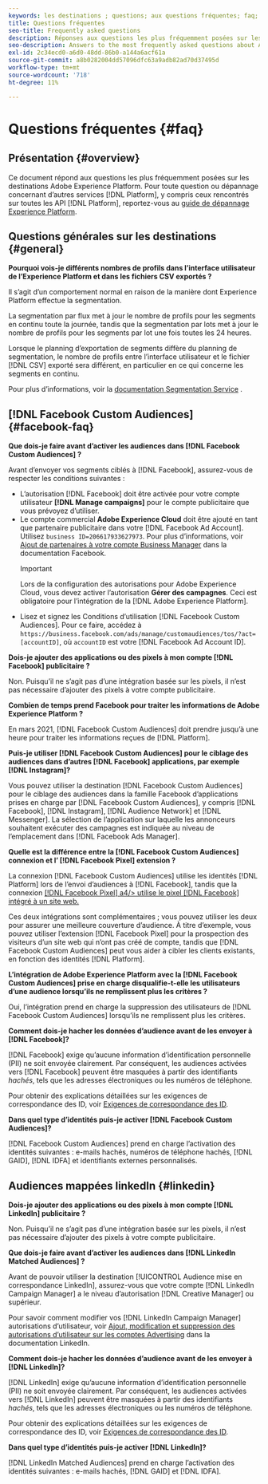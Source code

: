 ```yaml
---
keywords: les destinations ; questions; aux questions fréquentes; faq; faq sur les destinations
title: Questions fréquentes
seo-title: Frequently asked questions
description: Réponses aux questions les plus fréquemment posées sur les destinations Adobe Experience Platform
seo-description: Answers to the most frequently asked questions about Adobe Experience Platform destinations
exl-id: 2c34ecd0-a6d0-48dd-86b0-a144a6acf61a
source-git-commit: a8b0282004dd57096dfc63a9adb82ad70d37495d
workflow-type: tm+mt
source-wordcount: '718'
ht-degree: 11%

---
```


# Questions fréquentes {#faq}

## Présentation {#overview}

Ce document répond aux questions les plus fréquemment posées sur les destinations Adobe Experience Platform. Pour toute question ou dépannage concernant d’autres services [!DNL Platform], y compris ceux rencontrés sur toutes les API [!DNL Platform], reportez-vous au [guide de dépannage Experience Platform](../landing/troubleshooting.md).

## Questions générales sur les destinations {#general}

**Pourquoi vois-je différents nombres de profils dans l’interface utilisateur de l’Experience Platform et dans les fichiers CSV exportés ?**

Il s’agit d’un comportement normal en raison de la manière dont Experience Platform effectue la segmentation.

La segmentation par flux met à jour le nombre de profils pour les segments en continu toute la journée, tandis que la segmentation par lots met à jour le nombre de profils pour les segments par lot une fois toutes les 24 heures.

Lorsque le planning d’exportation de segments diffère du planning de segmentation, le nombre de profils entre l’interface utilisateur et le fichier [!DNL CSV] exporté sera différent, en particulier en ce qui concerne les segments en continu.

Pour plus d’informations, voir la [documentation Segmentation Service](../segmentation/home.md) .

## [!DNL Facebook Custom Audiences] {#facebook-faq}

**Que dois-je faire avant d’activer les audiences dans  [!DNL Facebook Custom Audiences] ?**

Avant d’envoyer vos segments ciblés à [!DNL Facebook], assurez-vous de respecter les conditions suivantes :

* L’autorisation [!DNL Facebook] doit être activée pour votre compte utilisateur **[!DNL Manage campaigns]** pour le compte publicitaire que vous prévoyez d’utiliser.
* Le compte commercial **Adobe Experience Cloud** doit être ajouté en tant que partenaire publicitaire dans votre [!DNL Facebook Ad Account]. Utilisez `business ID=206617933627973`. Pour plus d’informations, voir [Ajout de partenaires à votre compte Business Manager](https://www.facebook.com/business/help/1717412048538897) dans la documentation Facebook.
   >[!IMPORTANT]
   >
   > Lors de la configuration des autorisations pour Adobe Experience Cloud, vous devez activer l’autorisation **Gérer des campagnes**. Ceci est obligatoire pour l’intégration de la [!DNL Adobe Experience Platform].
* Lisez et signez les Conditions d’utilisation [!DNL Facebook Custom Audiences]. Pour ce faire, accédez à `https://business.facebook.com/ads/manage/customaudiences/tos/?act=[accountID]`, où `accountID` est votre [!DNL Facebook Ad Account ID].

**Dois-je ajouter des applications ou des pixels à mon compte  [!DNL Facebook] publicitaire ?**

Non. Puisqu’il ne s’agit pas d’une intégration basée sur les pixels, il n’est pas nécessaire d’ajouter des pixels à votre compte publicitaire.

**Combien de temps prend Facebook pour traiter les informations de Adobe Experience Platform ?**

En mars 2021, [!DNL Facebook Custom Audiences] doit prendre jusqu’à une heure pour traiter les informations reçues de [!DNL Platform].

**Puis-je utiliser  [!DNL Facebook Custom Audiences] pour le ciblage des audiences dans d’autres  [!DNL Facebook] applications, par exemple  [!DNL Instagram]?**

Vous pouvez utiliser la destination [!DNL Facebook Custom Audiences] pour le ciblage des audiences dans la famille Facebook d’applications prises en charge par [!DNL Facebook Custom Audiences], y compris [!DNL Facebook], [!DNL Instagram], [!DNL Audience Network] et [!DNL Messenger]. La sélection de l’application sur laquelle les annonceurs souhaitent exécuter des campagnes est indiquée au niveau de l’emplacement dans [!DNL Facebook Ads Manager].

**Quelle est la différence entre la  [!DNL Facebook Custom Audiences] connexion et l’ [!DNL Facebook Pixel] extension ?**

La connexion [!DNL Facebook Custom Audiences] utilise les identités [!DNL Platform] lors de l’envoi d’audiences à [!DNL Facebook], tandis que la connexion [[!DNL Facebook Pixel] a4/> utilise le pixel [!DNL Facebook] intégré à un site web.](../destinations/catalog/advertising/facebook-pixel.md)

Ces deux intégrations sont complémentaires ; vous pouvez utiliser les deux pour assurer une meilleure couverture d’audience. À titre d’exemple, vous pouvez utiliser l’extension [!DNL Facebook Pixel] pour la prospection des visiteurs d’un site web qui n’ont pas créé de compte, tandis que [!DNL Facebook Custom Audiences] peut vous aider à cibler les clients existants, en fonction des identités [!DNL Platform].

**L’intégration de Adobe Experience Platform avec la  [!DNL Facebook Custom Audiences] prise en charge disqualifie-t-elle les utilisateurs d’une audience lorsqu’ils ne remplissent plus les critères ?**

Oui, l’intégration prend en charge la suppression des utilisateurs de [!DNL Facebook Custom Audiences] lorsqu’ils ne remplissent plus les critères.

**Comment dois-je hacher les données d’audience avant de les envoyer à  [!DNL Facebook]?**

[!DNL Facebook] exige qu’aucune information d’identification personnelle (PII) ne soit envoyée clairement. Par conséquent, les audiences activées vers [!DNL Facebook] peuvent être masquées à partir des identifiants *hachés*, tels que les adresses électroniques ou les numéros de téléphone.

Pour obtenir des explications détaillées sur les exigences de correspondance des ID, voir [Exigences de correspondance des ID](catalog/social/facebook.md#id-matching-requirements).

**Dans quel type d’identités puis-je activer  [!DNL Facebook Custom Audiences]?**

[!DNL Facebook Custom Audiences] prend en charge l’activation des identités suivantes : e-mails hachés, numéros de téléphone hachés,  [!DNL GAID],  [!DNL IDFA] et identifiants externes personnalisés.

## Audiences mappées linkedIn {#linkedin}

**Dois-je ajouter des applications ou des pixels à mon compte  [!DNL LinkedIn] publicitaire ?**

Non. Puisqu’il ne s’agit pas d’une intégration basée sur les pixels, il n’est pas nécessaire d’ajouter des pixels à votre compte publicitaire.

**Que dois-je faire avant d’activer les audiences dans  [!DNL LinkedIn Matched Audiences] ?**

Avant de pouvoir utiliser la destination [!UICONTROL Audience mise en correspondance LinkedIn], assurez-vous que votre compte [!DNL LinkedIn Campaign Manager] a le niveau d’autorisation [!DNL Creative Manager] ou supérieur.

Pour savoir comment modifier vos [!DNL LinkedIn Campaign Manager] autorisations d’utilisateur, voir [Ajout, modification et suppression des autorisations d’utilisateur sur les comptes Advertising](https://www.linkedin.com/help/lms/answer/5753) dans la documentation LinkedIn.

**Comment dois-je hacher les données d’audience avant de les envoyer à  [!DNL LinkedIn]?**

[!DNL LinkedIn] exige qu’aucune information d’identification personnelle (PII) ne soit envoyée clairement. Par conséquent, les audiences activées vers [!DNL LinkedIn] peuvent être masquées à partir des identifiants *hachés*, tels que les adresses électroniques ou les numéros de téléphone.

Pour obtenir des explications détaillées sur les exigences de correspondance des ID, voir [Exigences de correspondance des ID](catalog/social/linkedin.md#id-matching-requirements).

**Dans quel type d’identités puis-je activer  [!DNL LinkedIn]?**

[!DNL LinkedIn Matched Audiences] prend en charge l’activation des identités suivantes : e-mails hachés,  [!DNL GAID] et  [!DNL IDFA].
